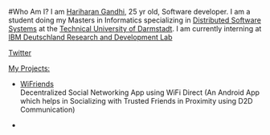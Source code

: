 
#Who Am I?
I am [Hariharan Gandhi](https://de.linkedin.com/in/hariharangandhi), 25 yr old, Software developer. I am a student doing my Masters in Informatics specializing in [Distributed Software Systems](https://www.informatik.tu-darmstadt.de/en/students/study-programmes/masterstudiengaenge/specialized-master-degrees/distributed-software-systems/) at the [Technical University of Darmstadt](http://www.tu-darmstadt.de/universitaet/selbstverstaendnis/index.en.jsp). I am currently interning at [IBM Deutschland Research and Development Lab](http://www-05.ibm.com/de/entwicklung/index_en.html)

[Twitter](https://twitter.com/hari_gandhi17)

[My Projects:](https://github.com/Hariharan-Gandhi?tab=repositories)
+ [WiFriends](http://hariharan-gandhi.github.io/WiFriends)  
    Decentralized Social Networking App using WiFi Direct (An Android App which helps in Socializing with Trusted Friends in Proximity using D2D Communication)

+ 
